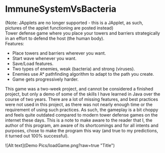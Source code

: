 # ImmuneSystemVsBacteria  
(Note: JApplets are no longer supported - this is a JApplet, as such, pictures of the applet functioning are posted instead)  
Tower defense game where you place your towers and barriers strategically in an effort to defend the host (the human body).    
Features:
- Place towers and barriers wherever you want.
- Start wave whenever you want.
- Save/Load features.
- Two types of enemies, weak (bacteria) and strong (viruses).
- Enemies use A* pathfinding algorithm to adapt to the path you create.
- Game gets progressively harder.  

This game was a two-week project, and cannot be considered a finished project, but only a demo of some of the skills I have learned in Java over the course of two years. There are a lot of missing features, and best practices were not used in this project, as there was not nearly enough time or the requirement of using such practices. As such, the gameplay is a bit choppy and feels quite outdated compared to modern tower defense games on the internet these days. This is a note to make aware to the reader that I, the author of this program, am aware of its shortcomings and for all intents and purposes, chose to make the program this way (and true to my predictions, it turned out 100% successful).

![Alt text](Demo Pics/loadGame.png?raw=true "Title")
